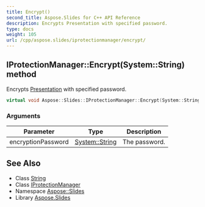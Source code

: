 ```yaml
---
title: Encrypt()
second_title: Aspose.Slides for C++ API Reference
description: Encrypts Presentation with specified password.
type: docs
weight: 105
url: /cpp/aspose.slides/iprotectionmanager/encrypt/
---
```

## IProtectionManager::Encrypt(System::String) method


Encrypts [Presentation](../../presentation/) with specified password.

```cpp
virtual void Aspose::Slides::IProtectionManager::Encrypt(System::String encryptionPassword)=0
```


### Arguments

| Parameter | Type | Description |
| --- | --- | --- |
| encryptionPassword | [System::String](../../../system/string/) | The password. |

## See Also

* Class [String](../../system/string/)
* Class [IProtectionManager](./)
* Namespace [Aspose::Slides](../)
* Library [Aspose.Slides](../../)